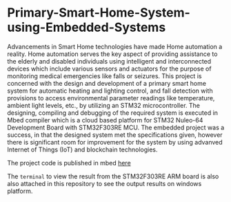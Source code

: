 # Primary-Smart-Home-System-using-Embedded-Systems

Advancements in Smart Home technologies have made Home automation a reality. Home automation serves the key aspect of providing assistance to the elderly and disabled individuals using intelligent and interconnected devices which include various sensors and actuators for the purpose of monitoring medical emergencies like falls or seizures. This project is concerned with the design and development of a primary smart home system for automatic heating and lighting control, and fall detection with provisions to access environmental parameter readings like temperature, ambient light levels, etc., by utilizing an STM32 microcontroller. The designing, compiling and debugging of the required system is executed in Mbed compiler which is a cloud based platform for STM32 Nuleo-64 Development Board with STM32F303RE MCU. The embedded project was a success, in that the designed system met the specifications given, however there is significant room for improvement for the system by using advanved Internet of Things (IoT) and blockchain technologies.

The project code is published in mbed [here](https://os.mbed.com/users/MPGavali/code/Design-and-Development-of-a-Primary-Smar/)

The `terminal` to view the result from the STM32F303RE ARM board is also also attached in this repository to see the output results on windows platform.
